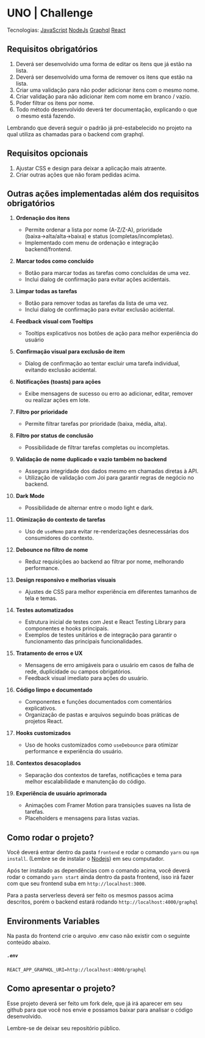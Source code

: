 # UNO | Challenge

Tecnologias:
[JavaScript](https://developer.mozilla.org/pt-BR/docs/Web/JavaScript)
[NodeJs](https://nodejs.org/pt-br/docs)
[Graphql](https://graphql.org/learn/)
[React](https://pt-br.legacy.reactjs.org/docs/getting-started.html)

## Requisitos obrigatórios

 1. Deverá ser desenvolvido uma forma de editar os itens que já estão na lista.
 2. Deverá ser desenvolvido uma forma de remover os itens que estão na lista.
 3. Criar uma validação para não poder adicionar itens com o mesmo nome.
 4. Criar validação para não adicionar item com nome em branco / vazio.
 5. Poder filtrar os itens por nome.
 6. Todo método desenvolvido deverá ter documentação, explicando o que o mesmo está fazendo.

Lembrando que deverá seguir o padrão já pré-estabelecido no projeto na qual utiliza as chamadas para o backend com graphql.

## Requisitos opcionais

 1. Ajustar CSS e design para deixar a aplicação mais atraente.
 2. Criar outras ações que não foram pedidas acima.

 ## Outras ações implementadas além dos requisitos obrigatórios

1. **Ordenação dos itens**
   - Permite ordenar a lista por nome (A-Z/Z-A), prioridade (baixa→alta/alta→baixa) e status (completas/incompletas).
   - Implementado com menu de ordenação e integração backend/frontend.

2. **Marcar todos como concluído**
   - Botão para marcar todas as tarefas como concluídas de uma vez.
   - Inclui dialog de confirmação para evitar ações acidentais.

3. **Limpar todas as tarefas**
   - Botão para remover todas as tarefas da lista de uma vez.
   - Inclui dialog de confirmação para evitar exclusão acidental.

4. **Feedback visual com Tooltips**
   - Tooltips explicativos nos botões de ação para melhor experiência do usuário

5. **Confirmação visual para exclusão de item**
   - Dialog de confirmação ao tentar excluir uma tarefa individual, evitando exclusão acidental.

6. **Notificações (toasts) para ações**
   - Exibe mensagens de sucesso ou erro ao adicionar, editar, remover ou realizar ações em lote.

7. **Filtro por prioridade**
   - Permite filtrar tarefas por prioridade (baixa, média, alta).

8. **Filtro por status de conclusão**
   - Possibilidade de filtrar tarefas completas ou incompletas.

9. **Validação de nome duplicado e vazio também no backend**
   - Assegura integridade dos dados mesmo em chamadas diretas à API.
   - Utilização de validação com Joi para garantir regras de negócio no backend.

10. **Dark Mode**
    - Possibilidade de alternar entre o modo light e dark.

11. **Otimização do contexto de tarefas**
    - Uso de `useMemo` para evitar re-renderizações desnecessárias dos consumidores do contexto.

12. **Debounce no filtro de nome**
    - Reduz requisições ao backend ao filtrar por nome, melhorando performance.

13. **Design responsivo e melhorias visuais**
    - Ajustes de CSS para melhor experiência em diferentes tamanhos de tela e temas.

14. **Testes automatizados**
    - Estrutura inicial de testes com Jest e React Testing Library para componentes e hooks principais.
    - Exemplos de testes unitários e de integração para garantir o funcionamento das principais funcionalidades.

15. **Tratamento de erros e UX**
    - Mensagens de erro amigáveis para o usuário em casos de falha de rede, duplicidade ou campos obrigatórios.
    - Feedback visual imediato para ações do usuário.

16. **Código limpo e documentado**
    - Componentes e funções documentados com comentários explicativos.
    - Organização de pastas e arquivos seguindo boas práticas de projetos React.

17. **Hooks customizados**
    - Uso de hooks customizados como `useDebounce` para otimizar performance e experiência do usuário.

18. **Contextos desacoplados**
    - Separação dos contextos de tarefas, notificações e tema para melhor escalabilidade e manutenção do código.

19. **Experiência de usuário aprimorada**
    - Animações com Framer Motion para transições suaves na lista de tarefas.
    - Placeholders e mensagens para listas vazias.

## Como rodar o projeto?

Você deverá entrar dentro da pasta `frontend` e rodar o comando `yarn` ou `npm install`. (Lembre se de instalar o [Nodejs](https://nodejs.org/en/download)) em seu computador.

Após ter instalado as dependências com o comando acima, você deverá rodar o comando `yarn start` ainda dentro da pasta frontend, isso irá fazer com que seu frontend suba em `http://localhost:3000`.

Para a pasta serverless deverá ser feito os mesmos passos acima descritos, porém o backend estará rodando `http://localhost:4000/graphql`

## Environments Variables
  
Na pasta do frontend crie o arquivo .env caso não existir com o seguinte conteúdo abaixo.
##### **`.env`**
```
REACT_APP_GRAPHQL_URI=http://localhost:4000/graphql
```

## Como apresentar o projeto?

Esse projeto deverá ser feito um fork dele, que já irá aparecer em seu github para que você nos envie e possamos baixar para analisar o código desenvolvido. 

Lembre-se de deixar seu repositório público.
